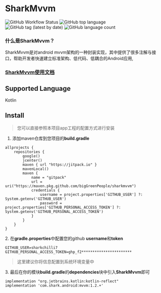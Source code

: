 # SharkMvvm



![GitHub Workflow Status](https://img.shields.io/github/workflow/status/bigGreenPeople/SharkMvvm/SharkMvvmPublish) ![GitHub top language](https://img.shields.io/github/languages/top/bigGreenPeople/SharkMvvm) ![GitHub tag (latest by date)](https://img.shields.io/github/v/tag/bigGreenPeople/SharkMvvm?label=SharkMvvm) ![GitHub language count](https://img.shields.io/github/languages/count/bigGreenPeople/SharkMvvm)

### 什么是SharkMvvm？

SharkMvvm是对android mvvm架构的一种封装实现，其中提供了很多注解与接口，帮助开发者快速建立标准架构、低代码、低耦合的Android应用,

### [SharkMvvm使用文档](https://1243596620.gitbook.io/sharkmvvm-wen-dang/)

## Supported Language

Kotlin

## Install

> 您可以直接参照本项目app工程的配置方式进行安装

1. 添加maven仓库到您项目的**build.gradle**

```
allprojects {
    repositories {
        google()
        jcenter()
        maven { url "https://jitpack.io" }
        mavenLocal()
        maven {
            name = "gitpack"
            url = uri("https://maven.pkg.github.com/bigGreenPeople/sharkmvvm")
            credentials {
                username = project.properties['GITHUB_USER'] ?: System.getenv('GITHUB_USER')
                password = project.properties['GITHUB_PERSONAL_ACCESS_TOKEN'] ?: System.getenv('GITHUB_PERSONAL_ACCESS_TOKEN')
            }
        }
    }
}
```

2\. 在**gradle.properties**中配置您的github **username**和**token**

```
GITHUB_USER=sharkchilli7
GITHUB_PERSONAL_ACCESS_TOKEN=ghp_f2***********************
```

> 这里建议你将信息配置到系统环境变量中

3\. 最后在你的模块**build.gradle**的**dependencies**块中引入**SharkMvvm**即可

```
implementation "org.jetbrains.kotlin:kotlin-reflect"
implementation 'com.shark.android:mvvm:1.2.+'
```
